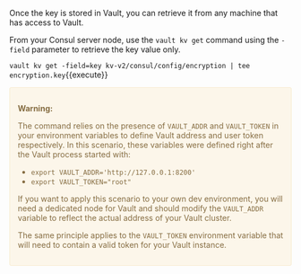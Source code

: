 Once the key is stored in Vault, you can retrieve it
from any machine that has access to Vault.

From your Consul server node, use the `vault kv get`
command using the `-field` parameter to retrieve the
key value only.

`vault kv get -field=key kv-v2/consul/config/encryption | tee encryption.key`{{execute}}

<div style="background-color:#fcf6ea; color:#866d42; border:1px solid #f8ebcf; padding:1em; border-radius:3px;">
  <p><strong>Warning: </strong>

  The command relies on the presence of `VAULT_ADDR` and `VAULT_TOKEN` in your environment variables to define Vault address and user token respectively. In this scenario, these variables were defined right after the Vault process started with:
  * `export VAULT_ADDR='http://127.0.0.1:8200'`
  * `export VAULT_TOKEN="root"`

  If you want to apply this scenario to your own dev environment,
  you will need a dedicated node for Vault and should modify the
  `VAULT_ADDR` variable to reflect the actual address of your
  Vault cluster.

  The same principle applies to the `VAULT_TOKEN` environment variable
  that will need to contain a valid token for your Vault instance.

</p></div>





